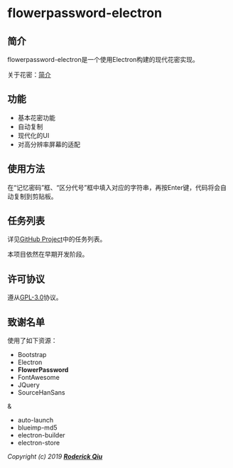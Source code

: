 # flowerpassword-electron

## 简介

flowerpassword-electron是一个使用Electron构建的现代花密实现。

关于花密：[简介](https://flowerpassword.com/guide)

## 功能

- 基本花密功能
- 自动复制
- 现代化的UI
- 对高分辨率屏幕的适配

## 使用方法

在“记忆密码”框、“区分代号”框中填入对应的字符串，再按Enter键，代码将会自动复制到剪贴板。

## 任务列表

详见[GitHub Project](https://github.com/RoderickQiu/flowerpassword-electron/projects/1)中的任务列表。

本项目依然在早期开发阶段。

## 许可协议

遵从[GPL-3.0](https://github.com/RoderickQiu/flowerpassword-electron/blob/master/LICENSE)协议。

## 致谢名单

使用了如下资源：

- Bootstrap
- Electron
- **FlowerPassword**
- FontAwesome
- JQuery
- SourceHanSans

&

- auto-launch
- blueimp-md5
- electron-builder
- electron-store

_Copyright (c) 2019 **[Roderick Qiu](https://roderickqiu.scris.top)**_